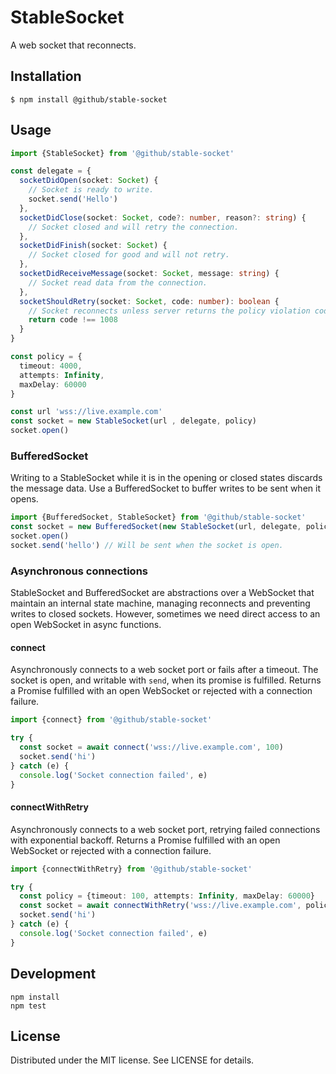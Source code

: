 # StableSocket

A web socket that reconnects.

## Installation

```
$ npm install @github/stable-socket
```

## Usage

```ts
import {StableSocket} from '@github/stable-socket'

const delegate = {
  socketDidOpen(socket: Socket) {
    // Socket is ready to write.
    socket.send('Hello')
  },
  socketDidClose(socket: Socket, code?: number, reason?: string) {
    // Socket closed and will retry the connection.
  },
  socketDidFinish(socket: Socket) {
    // Socket closed for good and will not retry.
  },
  socketDidReceiveMessage(socket: Socket, message: string) {
    // Socket read data from the connection.
  },
  socketShouldRetry(socket: Socket, code: number): boolean {
    // Socket reconnects unless server returns the policy violation code.
    return code !== 1008
  }
}

const policy = {
  timeout: 4000,
  attempts: Infinity,
  maxDelay: 60000
}

const url 'wss://live.example.com'
const socket = new StableSocket(url , delegate, policy)
socket.open()
```

### BufferedSocket

Writing to a StableSocket while it is in the opening or closed states
discards the message data. Use a BufferedSocket to buffer writes to be
sent when it opens.

```ts
import {BufferedSocket, StableSocket} from '@github/stable-socket'
const socket = new BufferedSocket(new StableSocket(url, delegate, policy))
socket.open()
socket.send('hello') // Will be sent when the socket is open.
```

### Asynchronous connections

StableSocket and BufferedSocket are abstractions over a WebSocket that
maintain an internal state machine, managing reconnects and preventing writes
to closed sockets. However, sometimes we need direct access to an open WebSocket
in async functions.

#### connect

Asynchronously connects to a web socket port or fails after a timeout. The
socket is open, and writable with `send`, when its promise is fulfilled.
Returns a Promise fulfilled with an open WebSocket or rejected with a
connection failure.

```ts
import {connect} from '@github/stable-socket'

try {
  const socket = await connect('wss://live.example.com', 100)
  socket.send('hi')
} catch (e) {
  console.log('Socket connection failed', e)
}
```

#### connectWithRetry

Asynchronously connects to a web socket port, retrying failed connections
with exponential backoff. Returns a Promise fulfilled with an open WebSocket
or rejected with a connection failure.

```ts
import {connectWithRetry} from '@github/stable-socket'

try {
  const policy = {timeout: 100, attempts: Infinity, maxDelay: 60000}
  const socket = await connectWithRetry('wss://live.example.com', policy)
  socket.send('hi')
} catch (e) {
  console.log('Socket connection failed', e)
}
```

## Development

```
npm install
npm test
```

## License

Distributed under the MIT license. See LICENSE for details.
